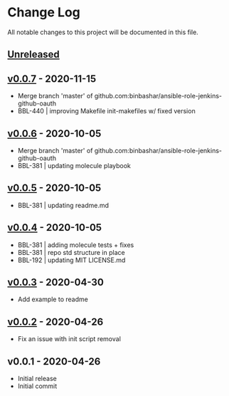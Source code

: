# Change Log

All notable changes to this project will be documented in this file.

<a name="unreleased"></a>
## [Unreleased]



<a name="v0.0.7"></a>
## [v0.0.7] - 2020-11-15

- Merge branch 'master' of github.com:binbashar/ansible-role-jenkins-github-oauth
- BBL-440 | improving Makefile init-makefiles w/ fixed version


<a name="v0.0.6"></a>
## [v0.0.6] - 2020-10-05

- Merge branch 'master' of github.com:binbashar/ansible-role-jenkins-github-oauth
- BBL-381 | updating molecule playbook


<a name="v0.0.5"></a>
## [v0.0.5] - 2020-10-05

- BBL-381 | updating readme.md


<a name="v0.0.4"></a>
## [v0.0.4] - 2020-10-05

- BBL-381 | adding molecule tests + fixes
- BBL-381 | repo std structure in place
- BBL-192 | updating MIT LICENSE.md


<a name="v0.0.3"></a>
## [v0.0.3] - 2020-04-30

- Add example to readme


<a name="v0.0.2"></a>
## [v0.0.2] - 2020-04-26

- Fix an issue with init script removal


<a name="v0.0.1"></a>
## v0.0.1 - 2020-04-26

- Initial release
- Initial commit


[Unreleased]: https://github.com/binbashar/ansible-role-jenkins-github-oauth/compare/v0.0.7...HEAD
[v0.0.7]: https://github.com/binbashar/ansible-role-jenkins-github-oauth/compare/v0.0.6...v0.0.7
[v0.0.6]: https://github.com/binbashar/ansible-role-jenkins-github-oauth/compare/v0.0.5...v0.0.6
[v0.0.5]: https://github.com/binbashar/ansible-role-jenkins-github-oauth/compare/v0.0.4...v0.0.5
[v0.0.4]: https://github.com/binbashar/ansible-role-jenkins-github-oauth/compare/v0.0.3...v0.0.4
[v0.0.3]: https://github.com/binbashar/ansible-role-jenkins-github-oauth/compare/v0.0.2...v0.0.3
[v0.0.2]: https://github.com/binbashar/ansible-role-jenkins-github-oauth/compare/v0.0.1...v0.0.2
